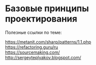 Базовые принципы проектирования
===============================

Полезные ссылки по теме:

https://metanit.com/sharp/patterns/1.1.php  
https://refactoring.guru/ru  
https://sourcemaking.com/  
http://sergeyteplyakov.blogspot.com/  